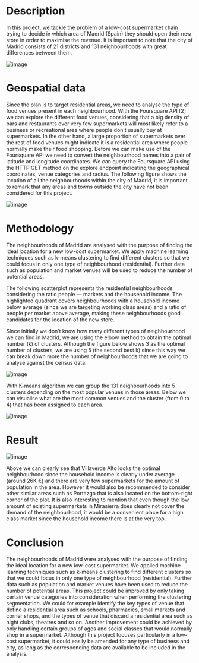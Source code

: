 # Description
In this project, we tackle the problem of a low-cost supermarket chain trying to decide in which area of Madrid (Spain) they should open their new store in order to maximise the revenue. It is important to note that the city of Madrid consists of 21 districts and 131 neighbourhoods with great differences between them.

![image](https://github.com/nitindantu/Retail/assets/41870240/2fa7aae7-2c78-44a3-b48e-ce9cbeb0e6e6)

# Geospatial data
Since the plan is to target residential areas, we need to analyse the type of food venues present in
each neighbourhood. With the Foursquare API [2] we can explore the different food venues,
considering that a big density of bars and restaurants over very few supermarkets will most likely
refer to a business or recreational area where people don’t usually buy at supermarkets. In the other
hand, a large proportion of supermarkets over the rest of food venues might indicate it is a residential
area where people normally make their food shopping.
Before we can make use of the Foursquare API we need to convert the neighbourhood names into a
pair of latitude and longitude coordinates. We can query the Foursquare API using the HTTP GET
method on the explore endpoint indicating the geographical coordinates, venue categories and
radius.
The following figure shows the location of all the neighbourhoods within the city of Madrid, it is
important to remark that any areas and towns outside the city have not been considered for this
project.

![image](https://github.com/nitindantu/Retail/assets/41870240/bf2764a4-1e1f-4de9-8fe4-702ec66f5b26)


# Methodology

The neighbourhoods of Madrid are analysed with the purpose of finding the ideal location for a new
low-cost supermarket. We apply machine learning techniques such as k-means clustering to find
different clusters so that we could focus in only one type of neighbourhood (residential). Further data
such as population and market venues will be used to reduce the number of potential areas.


The following scatterplot represents the residential neighbourhoods considering the ratio people —
markets and the household income. The highlighted quadrant covers neighbourhoods with a
household income below average (since we are targeting working class areas) and a ratio of people
per market above average, making these neighbourhoods good candidates for the location of the
new store.

Since initially we don’t know how many different types of neighbourhood we can find in Madrid, we
are using the elbow method to obtain the optimal number (k) of clusters.
Although the figure below shows 3 as the optimal number of clusters, we are using 5 (the second
best k) since this way we can break down more the number of neighbourhoods that we are going to
analyse against the census data.

![image](https://github.com/nitindantu/Retail/assets/41870240/2d058ddf-15f4-4a42-87ed-ea6c4d9995fb)

With K-means algorithm we can group the 131 neighbourhoods into 5 clusters depending on the
most popular venues in those areas. Below we can visualise what are the most common venues and
the cluster (from 0 to 4) that has been assigned to each area.

![image](https://github.com/nitindantu/Retail/assets/41870240/7d669c62-9d7f-4f69-bb3c-9ca7f78c203f)



# Result

![image](https://github.com/nitindantu/Retail/assets/41870240/fae6688f-f32f-449a-8837-df535e650ad1)

Above we can clearly see that Villaverde Alto looks the optimal neighbourhood since the household
income is clearly under average (around 26K €) and there are very few supermarkets for the amount
of population in the area.
However it would also be recommended to consider other similar areas such as Portazgo that is also
located on the bottom-right corner of the plot.
It is also interesting to mention that even though the low amount of existing supermarkets in
Mirasierra does clearly not cover the demand of the neighbourhood, it would be a convenient place
for a high class market since the household income there is at the very top.

# Conclusion
The neighbourhoods of Madrid were analysed with the purpose of finding the ideal location for a new
low-cost supermarket. We applied machine learning techniques such as k-means clustering to find
different clusters so that we could focus in only one type of neighbourhood (residential). Further data
such as population and market venues have been used to reduce the number of potential areas.
This project could be improved by only taking certain venue categories into consideration when
performing the clustering segmentation. We could for example identify the key types of venue that
define a residential area such as schools, pharmacies, small markets and corner shops, and the
types of venue that discard a residential area such as night clubs, theatres and so on. Another
improvement could be achieved by only handling certain groups of ages and social classes that
would normally shop in a supermarket.
Although this project focuses particularly in a low-cost supermarket, it could easily be amended for
any type of business and city, as long as the corresponding data are available to be included in the
analysis.

